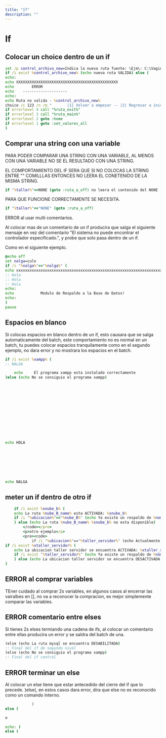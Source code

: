 ```yaml
---
title: "If"
description: ""
---
```


# If

## Colocar un choice dentro de un if

```cmd
set /p control_archivo_new=Indica la nueva ruta fuente: \Ejm\: C:\Vaginas\Pelulas --
if /i exist %control_archivo_new% (echo nueva ruta VALIDA) else (
echo:
echo XXXXXXXXXXXXXXXXXXXXXXXXXXXXXXXXXXXXXXXXXXXXXX
echo 		ERROR
echo    --------------------
echo:
echo Ruta no valida - %control_archivo_new%
choice /c 123 /n /m "		|1| Volver a empezar -- |2| Regresar a inicio -- |3| Regresar al menu principal -- |4| Salir"
if errorlevel 4 call "%ruta_exit%"
if errorlevel 3 call "%ruta_main%"
if errorlevel 2 goto :home
if errorlevel 1 goto :set_valores_all
)  
```

## Comprar una string con una variable

PARA PODER COMPARAR UNA STRING CON UNA VARIABLE, AL MENOS CON UNA VARIABLE NO SE EL RESULTADO CON UNA STRING.  

EL COMPORTAMIENTO DEL IF SERA QUE SI NO COLOCAS LA STRING ENTRE "" COMILLLAS ENTONCES NO LEERA EL CONETENIDO DE LA MISMA STRING.  

```cmd
if "%taller%"==NONE (goto :ruta_a_off) no leera el contenido del NONE
```

PARA QUE FUNCIONE CORRECTAMENTE SE NECESITA.  

```cmd
if "%taller%"=="NONE" (goto :ruta_a_off)
```

ERROR al usar multi comentarios.  

Al colocar mas de un comentario de un if producira que salga el siguiente mensaje en vez del comentario "El sistema no puede encontrar el controlador especificado.", y probe que solo pasa dentro de un if.  

Como en el siguiente ejemplo.  

```cmd
@echo off
set nalga=culo
if /i "%nalga%"=="%nalga%" (
echo xxxxxxxxxxxxxxxxxxxxxxxxxxxxxxxxxxxxxxxxxxxxxxxxxxxxxxxxxxxxxxxxxxxxxxxxxxxx
:: Hola
:: Hola
:: Hola
echo:
echo            Modulo de Respaldo a la Base de Datos!
echo:
)
pause
```

## Espacios en blanco

Si colocas espacios en blanco dentro de un if, esto causara que se salga automaticamente del batch, este comportamiento no es normal en un batch, tu puedes colocar espacios tranquilamente como en el segundo ejemplo, no dara error y no mostrara los espacios en el batch.  

```cmd
if /i exist %xampp% (
:: NALGA

	echo     El programa xampp esta instalado correctamente
)else (echo No se consiguio el programa xampp)














echo HOLA








echo NALGA
```

## meter un if dentro de otro if

```cmd
	if /i exist %xnube_b% (
	echo La ruta %nube_B_name% esta ACTIVADA: %xnube_b%
    if /i "%ubicacion%"=="%nube_B%" (echo Ya existe un respaldo de %nombre% en %nube_B_name%: "%nube_B%") else (echo Todabia no existe un respaldo de %nombre% en: "%nube_B%")
	) else (echo La ruta %nube_B_name% %xnube_b% no esta disponible)
		</code></pre>
		<p>otro ejemplo</p>
		<pre><code>
			if /i "%ubicacion%"=="%taller_servidor%" (echo Actualmente te encuentras en esta ubicacion) else (
if /i exist %xtaller_servidor% (
	echo La ubicacion taller servidor se encuentra ACTIVADA: %xtaller_servidor%
	if /i exist "%taller_servidor%" (echo Ya existe un respaldo de %nombre% en taller servidor: "%taller_servidor%") else (echo Todabia no existe un respaldo de %nombre% en taller respaldo: "%taller_servidor%")
	) else (echo La ubicacion taller servidor se encuentra DESACTIVADA: %xtaller_servidor%)
)
```

## ERROR al comprar variables

TEner cuidado al comprar 2s variables, en algunos casos al encerrar las vairalbes en [], no va a reconocer la compracion, es mejor simplemente comparar las variables.  

## ERROR comentario entre elses

Si tienes 2s elses termiando una cadena de ifs, al colocar un comentario entre ellas producira un error y se saldra del batch de una.  

```cmd
)else (echo La ruta mysql se encuentra DESABILITADA)
:: Final del if de segundo nivel 
)else (echo No se consiguio el programa xampp)
:: Final del if central
```

## ERROR terminar un else

Al colocar un else tiene que estar antecedido del cierre del if que lo precede.
)else(, en estos casos dara error, dira que else no es reconocido como un comando interno.  

```cmd
			)
else (

o
 
echo: )
else (
```
